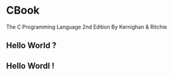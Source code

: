 # CBook
The C Programming Language 2nd Edition By Kernighan &amp; Ritchie

## Hello World ?
## Hello Wordl !
